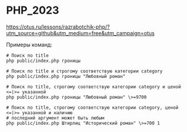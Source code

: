# PHP_2023

https://otus.ru/lessons/razrabotchik-php/?utm_source=github&utm_medium=free&utm_campaign=otus

Примеры команд:
```
# Поиск по title
php public/index.php гроницы

# Поиск по title и строгому соответствую категории category
php public/index.php гроницы "Любовный роман"

# Поиск по title, строгому соответствую категории category и ценой <=|>= указанной
php public/index.php гроницы "Любовный роман" \>=9700

# Поиск по title, строгому соответствую категории category, ценой <=|>= указанной и наличию
# последний аргумент может быть любым
php public/index.php Штирлиц "Исторический роман" \>=700 1
```